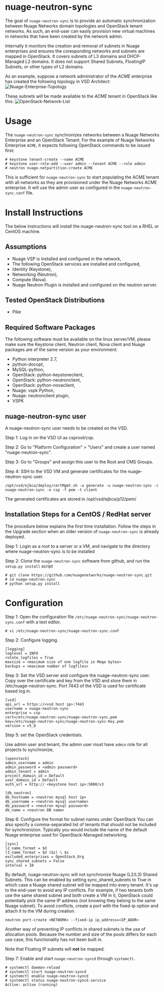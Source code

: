 # nuage-neutron-sync

The goal of `nuage-neutron-sync` is to provide an automatic synchronization between Nuage Networks domain topologies and OpenStack tenant networks. As such, an end-user can easily provision new virtual machines in networks that have been created by the network admin.

Internally it monitors the creation and removal of subnets in Nuage enterprises and ensures the coresponding networks and subnets are mapped in OpenStack. It covers subnets of L3 domains and DHCP-Managed L2 domains. It does not support Shared Subnets, FloatingIP Subnets, or other types of L2 domains.

As an example, suppose a network administrator of the *ACME* enterprise has created the following topology in VSD Architect:
![Nuage-Enterprise-Topology][nuage-subnet-list]

These subnets will be made available to the *ACME* tenant in OpenStack like this:
![OpenStack-Network-List][os-subnet-list]

# Usage

The `nuage-neutron-sync` synchronizes networks between a Nuage Networks Enterprise and an OpenStack Tenant.
For the example of Nuage Networks Enterprise `ACME`, it expects following OpenStack commands to be issued first:

```
# keystone tenant-create --name ACME
# keystone user-role-add --user admin --tenant ACME --role admin
# neutron nuage-netpartition-create ACME
```

This is sufficient for `nuage-neutron-sync`  to start populating the ACME tenant with all networks as they are provisioned under the Nuage Networks ACME enterprise. It will use the admin user as configured in the `nuage-neutron-sync.conf` file.


# Install Instructions

The below instructions will install the nuage-neutron-sync tool on a RHEL or CentOS machine.

## Assumptions

- Nuage VSP is installed and configured in the network,
- The following OpenStack services are installed and configured,
 - Identity (Keystone),
 - Networking (Neutron),
 - Compute (Nova).
 - Nuage Neutron Plugin is installed and configured on the neutron server.

## Tested OpenStack Distributions


- Pike 

## Required Software Packages

The following software must be available on the linux server/VM, please make sure the Keystone client, Neutron client, Nova client and Nuage packages are of the same version as your environment:

- Python interpreter 2.7,
- python-docopt,
- MySQL-python,
- OpenStack: python-keystoneclient,
- OpenStack: python-neutronclient,
- OpenStack: python-novaclient,
- Nuage: vspk Python,
- Nuage: neutronclient plugin,
- VSPK


## nuage-neutron-sync user
A nuage-neutron-sync user needs to be created on the VSD.

Step 1: Log in on the VSD UI as csproot/csp.

Step 2: Go to "Platform Configuration" > "Users" and create a user named "nuage-neutron-sync".

Step 3: Go to "Groups" and assign this user to the Root and CMS Groups.

Step 4: SSH to the VSD VM and generate certificates for the nuage-neutron-sync user.

```
/opt/vsd/ejbca/deploy/certMgmt.sh -a generate -u nuage-neutron-sync -c nuage-neutron-sync -o csp -f pem -t client
```
The generated certificates are stored in /opt/vsd/ejbca/p12/pem/

## Installation Steps for a CentOS / RedHat server

The procedure below explains the first time installation. Follow the steps in the Upgrade section when an older version of `nuage-neutron-sync` is already deployed.

Step 1: Login as a root to a server or a VM, and navigate to the directory where nuage-neutron-sync is to be installed

Step 2: Clone the `nuage-neutron-sync` software from github, and run the `setup.py install` script

```
# git clone https://github.com/nuagenetworks/nuage-neutron-sync.git
# cd nuage-neutron-sync
# python setup.py install
```

# Configuration

Step 1: Open the configuration file `/etc/nuage-neutron-sync/nuage-neutron-sync.conf` with a text editor.

```
# vi /etc/nuage-neutron-sync/nuage-neutron-sync.conf
```

Step 2: Configure logging.

```
[logging]
loglevel = INFO
rotate_logfiles = True
maxsize = <maximum size of one logfile in Mega bytes>
backups = <maximum number of logfiles>
```

Step 3: Set the VSD server and configure the nuage-neutron-sync user. Copy over the certificate and key from the VSD and store them in /etc/nuage-neutron-sync. Port 7443 of the VSD is used for certificate based log in.

```
[vsd]
api_url = https://<vsd host ip>:7443
username = nuage-neutron-sync
enterprise = csp
cert=/etc/nuage-neutron-sync/nuage-neutron-sync.pem
key=/etc/nuage-neutron-sync/nuage-neutron-sync-Key.pem
version = v5_0
```

Step 5: set the OpenStack credentials.

Use admin user and tenant, the admin user must have `admin` role for all projects to synchronize,


```
[openstack]
admin_username = admin
admin_password = <admin password>
admin_tenant = admin
project_domain_id = Default
user_domain_id = Default
auth_url = http:// <keystone host ip>:5000/v3

[db_neutron]
db_hostname = <neutron mysql host ip>
db_username = <neutron mysql username>
db_password = <neutron mysql password>
db_name = <neutron DB name>
```

Step 6: Configure the format for subnet names under OpenStack
You can also specify a comma-separated list of tenants that should not be included for synchronizion. Typically you would include the name of the default Nuage enterprise used for OpenStack-Managed networking.

```
[sync]
l2_name_format = $d
l3_name_format = $d ($z) \ $s
excluded_enterprises = OpenStack_Org
sync_shared_subnets = False
interval = 10
```

By default, nuage-neutron-sync will not synchronize Nuage (L2/L3) Shared Subnets. This can be enabled by setting sync_shared_subnets to True in which case a Nuage shared subnet will be mapped into every tenant. It's up to the end-user to avoid any IP conflicts. For example, if two tenants both use the same shared subnet and both create a VM in it, OpenStack could potentially pick the same IP address (not knowing they belong to the same Nuage subnet). To avoid conflicts, create a port with the fixed-ip option and attach it to the VM during creation.

```
neutron port-create <NETWORK> --fixed-ip ip_address=<IP_ADDR>
```

Another way of preventing IP conflicts in shared subnets is the use of allocation pools. Because the number and size of the pools differs for each use case, this functionality has not been built in. 

Note that Floating IP subnets will **not** be mapped.

Step 7: Enable and start `nuage-neutron-syncd` through `systemctl`.

```
# systemctl daemon-reload
# systemctl start nuage-neutron-syncd
# systemctl enable nuage-neutron-syncd
# systemctl status nuage-neutron-syncd.service
Active: active (running)
```

[nuage-subnet-list]: sample/Nuage-subnet-list.PNG
[os-subnet-list]: sample/OS-subnet-list.PNG



